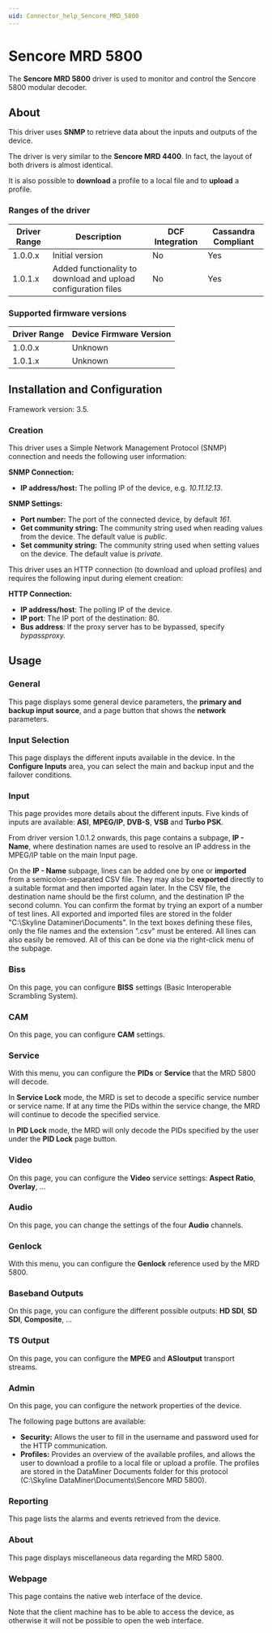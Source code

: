 ```yaml
---
uid: Connector_help_Sencore_MRD_5800
---
```


# Sencore MRD 5800

The **Sencore MRD 5800** driver is used to monitor and control the Sencore 5800 modular decoder.

## About

This driver uses **SNMP** to retrieve data about the inputs and outputs of the device.

The driver is very similar to the **Sencore MRD 4400**. In fact, the layout of both drivers is almost identical.

It is also possible to **download** a profile to a local file and to **upload** a profile.

### Ranges of the driver

| **Driver Range** | **Description**                                                | **DCF Integration** | **Cassandra Compliant** |
|------------------|----------------------------------------------------------------|---------------------|-------------------------|
| 1.0.0.x          | Initial version                                                | No                  | Yes                     |
| 1.0.1.x          | Added functionality to download and upload configuration files | No                  | Yes                     |

### Supported firmware versions

| **Driver Range** | **Device Firmware Version** |
|------------------|-----------------------------|
| 1.0.0.x          | Unknown                     |
| 1.0.1.x          | Unknown                     |

## Installation and Configuration

Framework version: 3.5.

### Creation

This driver uses a Simple Network Management Protocol (SNMP) connection and needs the following user information:

**SNMP Connection:**

- **IP address/host:** The polling IP of the device, e.g. *10.11.12.13*.

**SNMP Settings:**

- **Port number:** The port of the connected device, by default *161*.
- **Get community string:** The community string used when reading values from the device. The default value is *public*.
- **Set community string:** The community string used when setting values on the device. The default value is *private*.

This driver uses an HTTP connection (to download and upload profiles) and requires the following input during element creation:

**HTTP Connection:**

- **IP address/host**: The polling IP of the device.
- **IP port**: The IP port of the destination: 80.
- **Bus address**: If the proxy server has to be bypassed, specify *bypassproxy.*

## Usage

### General

This page displays some general device parameters, the **primary and backup input source**, and a page button that shows the **network** parameters.

### Input Selection

This page displays the different inputs available in the device. In the **Configure Inputs** area, you can select the main and backup input and the failover conditions.

### Input

This page provides more details about the different inputs. Five kinds of inputs are available: **ASI**, **MPEG/IP**, **DVB-S**, **VSB** and **Turbo PSK**.

From driver version 1.0.1.2 onwards, this page contains a subpage, **IP - Name**, where destination names are used to resolve an IP address in the MPEG/IP table on the main Input page.

On the **IP - Name** subpage, lines can be added one by one or **imported** from a semicolon-separated CSV file. They may also be **exported** directly to a suitable format and then imported again later. In the CSV file, the destination name should be the first column, and the destination IP the second column. You can confirm the format by trying an export of a number of test lines. All exported and imported files are stored in the folder "C:\Skyline Dataminer\Documents". In the text boxes defining these files, only the file names and the extension ".csv" must be entered. All lines can also easily be removed. All of this can be done via the right-click menu of the subpage.

### Biss

On this page, you can configure **BISS** settings (Basic Interoperable Scrambling System).

### CAM

On this page, you can configure **CAM** settings.

### Service

With this menu, you can configure the **PIDs** or **Service** that the MRD 5800 will decode.

In **Service Lock** mode, the MRD is set to decode a specific service number or service name. If at any time the PIDs within the service change, the MRD will continue to decode the specified service.

In **PID Lock** mode, the MRD will only decode the PIDs specified by the user under the **PID Lock** page button.

### Video

On this page, you can configure the **Video** service settings: **Aspect Ratio**, **Overlay**, ...

### Audio

On this page, you can change the settings of the four **Audio** channels.

### Genlock

With this menu, you can configure the **Genlock** reference used by the MRD 5800.

### Baseband Outputs

On this page, you can configure the different possible outputs: **HD SDI**, **SD SDI**, **Composite**, ...

### TS Output

On this page, you can configure the **MPEG** and **ASIoutput** transport streams.

### Admin

On this page, you can configure the network properties of the device.

The following page buttons are available:

- **Security:** Allows the user to fill in the username and password used for the HTTP communication.
- **Profiles:** Provides an overview of the available profiles, and allows the user to download a profile to a local file or upload a profile.
  The profiles are stored in the DataMiner Documents folder for this protocol (C:\Skyline DataMiner\Documents\Sencore MRD 5800).

### Reporting

This page lists the alarms and events retrieved from the device.

### About

This page displays miscellaneous data regarding the MRD 5800.

### Webpage

This page contains the native web interface of the device.

Note that the client machine has to be able to access the device, as otherwise it will not be possible to open the web interface.
